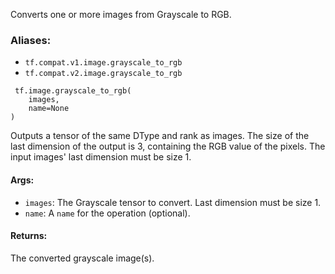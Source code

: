 
Converts one or more images from Grayscale to RGB.
### Aliases:
- `tf.compat.v1.image.grayscale_to_rgb`
- `tf.compat.v2.image.grayscale_to_rgb`

```
 tf.image.grayscale_to_rgb(
    images,
    name=None
)
```

Outputs a tensor of the same DType and rank as images. The size of the last dimension of the output is 3, containing the RGB value of the pixels. The input images' last dimension must be size 1.
#### Args:
- `images`: The Grayscale tensor to convert. Last dimension must be size 1.
- `name`: A `name` for the operation (optional).
#### Returns:

The converted grayscale image(s).
